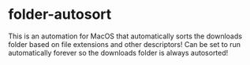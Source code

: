# folder-autosort
This is an automation for MacOS that automatically sorts the downloads folder based on file extensions and other descriptors! Can be set to run automatically forever so the downloads folder is always autosorted!
